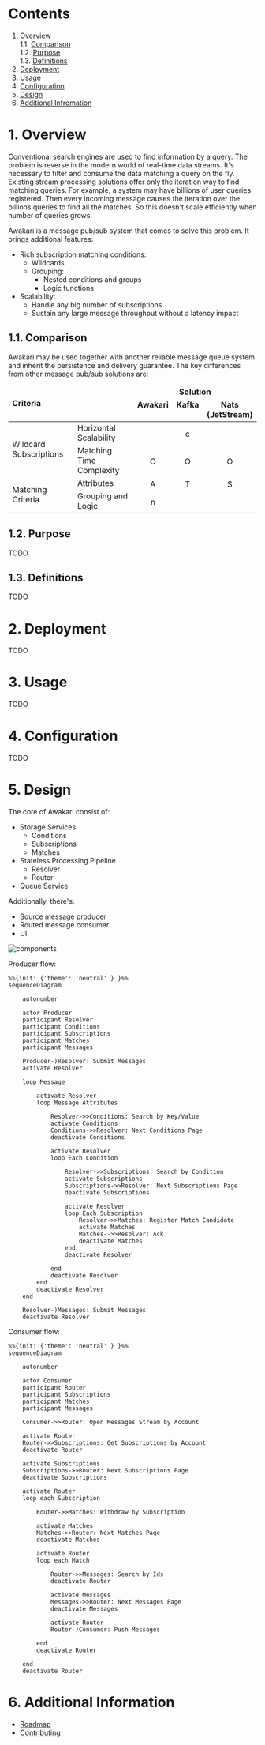 # Contents

1. [Overview](#1-overview)<br/>
   1.1. [Comparison](#11-comparison)<br/>
   1.2. [Purpose](#12-purpose)<br/>
   1.3. [Definitions](#13-definitions)<br/>
2. [Deployment](#2-deployment)<br/>
3. [Usage](#3-usage)<br/>
4. [Configuration](#4-configuration)<br/>
5. [Design](#5-design)<br/>
6. [Additional Infromation](#6-additional-information)<br/>

# 1. Overview

Conventional search engines are used to find information by a query. 
The problem is reverse in the modern world of real-time data streams.
It's necessary to filter and consume the data matching a query on the fly.
Existing stream processing solutions offer only the iteration way to find matching queries.
For example, a system may have billions of user queries registered.
Then every incoming message causes the iteration over the billions queries to find all the matches.
So this doesn't scale efficiently when number of queries grows.

Awakari is a message pub/sub system that comes to solve this problem.
It brings additional features:
* Rich subscription matching conditions: 
  * Wildcards
  * Grouping:
    * Nested conditions and groups 
    * Logic functions
* Scalability:
  * Handle any big number of subscriptions
  * Sustain any large message throughput without a latency impact

## 1.1. Comparison

Awakari may be used together with another reliable message queue system and inherit the persistence and delivery 
guarantee. The key differences from other message pub/sub solutions are:
<table>
    <thead>
        <tr>
            <td rowspan="2" colspan="2"><b>Criteria</b></td>
            <td colspan="4" align="center"><b>Solution</b></td>
        </tr>
        <tr>
            <td align="center" valign="top"><b>Awakari</b></td>
            <td align="center" valign="top"><b>Kafka</b></td>
            <td align="center" valign="top"><b>Nats<br/>(JetStream)</b></td>
        </tr>
    </thead>
    <tbody>
        <tr>
            <td rowspan="2">Wildcard Subscriptions</td>
            <td>Horizontal Scalability</td>
            <td align="center"><img width="16px" src="icon-yes.svg" title=""/></td>
            <td align="center"><img width="16px" src="icon-no.svg" title="consumer- side topic matching"/></td>
            <td align="center"><img width="16px" src="icon-yes.svg" title=""/></td>
        </tr>
        <tr>
            <td>Matching Time Complexity</td>
            <td align="center"><img width="16px" src="icon-yes.svg" title="O(log(N)) for kiwi-tree subscriptions"/></td>
            <td align="center"><img width="16px" src="icon-no.svg" title="O(N)"/></td>
            <td align="center"><img width="16px" src="icon-no.svg" title="O(N)"/></td>
        </tr>
        <tr>
            <td rowspan="2">Matching Criteria</td> 
            <td>Attributes</td>
            <td align="center"><img width="16px" src="icon-yes.svg" title="Any metadata (key/value)"/></td>
            <td align="center"><img width="16px" src="icon-no.svg" title="Topic only"/></td>
            <td align="center"><img width="16px" src="icon-no.svg" title="Subject only"/></td>
        </tr>
        <tr>
            <td>Grouping and Logic</td>
            <td align="center"><img width="16px" src="icon-yes.svg" title="nested arbitrary groups + logic and/or/xor"/></td>
            <td align="center"><img width="16px" src="icon-no.svg" title=""/></td>
            <td align="center"><img width="16px" src="icon-no.svg" title=""/></td>
        </tr>
    </tbody>
</table>

## 1.2. Purpose

TODO

## 1.3. Definitions

TODO

# 2. Deployment

TODO

# 3. Usage

TODO

# 4. Configuration

TODO

# 5. Design

The core of Awakari consist of: 
* Storage Services
  * Conditions
  * Subscriptions
  * Matches
* Stateless Processing Pipeline
  * Resolver
  * Router
* Queue Service

Additionally, there's:
* Source message producer
* Routed message consumer
* UI

![components](components.png)

Producer flow: 

```mermaid
%%{init: {'theme': 'neutral' } }%%
sequenceDiagram

    autonumber

    actor Producer
    participant Resolver
    participant Conditions
    participant Subscriptions
    participant Matches
    participant Messages

    Producer-)Resolver: Submit Messages
    activate Resolver
    
    loop Message
    
        activate Resolver
        loop Message Attributes
        
            Resolver->>Conditions: Search by Key/Value
            activate Conditions
            Conditions->>Resolver: Next Conditions Page
            deactivate Conditions
            
            activate Resolver
            loop Each Condition
                
                Resolver->>Subscriptions: Search by Condition
                activate Subscriptions
                Subscriptions->>Resolver: Next Subscriptions Page
                deactivate Subscriptions
                
                activate Resolver
                loop Each Subscription
                    Resolver->>Matches: Register Match Candidate
                    activate Matches
                    Matches-->>Resolver: Ack
                    deactivate Matches
                end
                deactivate Resolver
                
            end
            deactivate Resolver
        end
        deactivate Resolver
    end
        
    Resolver-)Messages: Submit Messages
    deactivate Resolver
```

Consumer flow:

```mermaid
%%{init: {'theme': 'neutral' } }%%
sequenceDiagram

    autonumber

    actor Consumer
    participant Router
    participant Subscriptions
    participant Matches
    participant Messages

    Consumer->>Router: Open Messages Stream by Account
    
    activate Router
    Router->>Subscriptions: Get Subscriptions by Account
    deactivate Router
    
    activate Subscriptions
    Subscriptions->>Router: Next Subscriptions Page
    deactivate Subscriptions
    
    activate Router
    loop each Subscription
    
        Router->>Matches: Withdraw by Subscription
        
        activate Matches
        Matches->>Router: Next Matches Page
        deactivate Matches
        
        activate Router
        loop each Match      
          
            Router->>Messages: Search by Ids
            deactivate Router
        
            activate Messages
            Messages->>Router: Next Messages Page
            deactivate Messages
            
            activate Router
            Router-)Consumer: Push Messages
            
        end
        deactivate Router
          
    end
    deactivate Router
```

# 6. Additional Information

* [Roadmap](ROADMAP.md)
* [Contributing](CONTRIBUTING.md)
